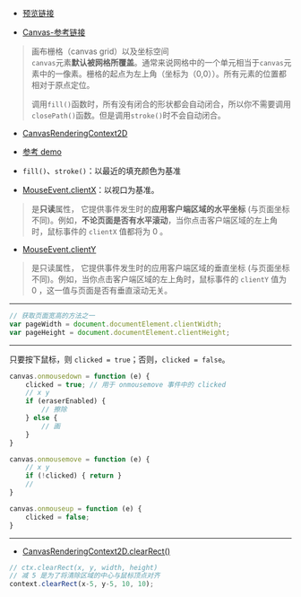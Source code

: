 - [预览链接](http://hehe1111.github.io/js_demo/canvas-demo/using-canvas-as-canvas/index.html)

- [Canvas-参考链接](https://developer.mozilla.org/zh-CN/docs/Web/API/Canvas_API/Tutorial/Drawing_shapes)
> 画布栅格（canvas grid）以及坐标空间  
> `canvas`元素**默认被网格所覆盖**。通常来说网格中的一个单元相当于`canvas`元素中的一像素。栅格的起点为左上角（坐标为（0,0））。所有元素的位置都相对于原点定位。
>
> 调用`fill()`函数时，所有没有闭合的形状都会自动闭合，所以你不需要调用`closePath()`函数。但是调用`stroke()`时不会自动闭合。

- [CanvasRenderingContext2D](https://developer.mozilla.org/zh-CN/docs/Web/API/CanvasRenderingContext2D)

- [参考 demo](https://github.com/hehe1111/js_demo/blob/master/js30/08%20-%20Fun%20with%20HTML5%20Canvas/README.md)

- `fill()`、`stroke()`：以最近的填充颜色为基准

- [MouseEvent.clientX](https://developer.mozilla.org/zh-CN/docs/Web/API/MouseEvent/clientX)：以视口为基准。
> 是**只读**属性， 它提供事件发生时的**应用客户端区域的水平坐标** (与页面坐标不同)。例如，**不论页面是否有水平滚动**，当你点击客户端区域的左上角时，鼠标事件的 `clientX` 值都将为 0 。
- [MouseEvent.clientY](https://developer.mozilla.org/zh-CN/docs/Web/API/MouseEvent/clientY)
> 是只读属性， 它提供事件发生时的应用客户端区域的垂直坐标 (与页面坐标不同)。例如，当你点击客户端区域的左上角时，鼠标事件的 `clientY` 值为 0 ，这一值与页面是否有垂直滚动无关。

---

```javascript
// 获取页面宽高的方法之一
var pageWidth = document.documentElement.clientWidth;
var pageHeight = document.documentElement.clientHeight;
```

---

只要按下鼠标，则 `clicked = true`；否则，`clicked = false`。
```javascript
canvas.onmousedown = function (e) {
    clicked = true; // 用于 onmousemove 事件中的 clicked
    // x y
    if (eraserEnabled) {
        // 擦除
    } else {
        // 画
    }
}

canvas.onmousemove = function (e) {
    // x y
    if (!clicked) { return }
    //
}

canvas.onmouseup = function (e) {
    clicked = false;
}
```

---

- [CanvasRenderingContext2D.clearRect()](https://developer.mozilla.org/zh-CN/docs/Web/API/CanvasRenderingContext2D/clearRect)
```javascript
// ctx.clearRect(x, y, width, height)
// 减 5 是为了将清除区域的中心与鼠标顶点对齐
context.clearRect(x-5, y-5, 10, 10);
```